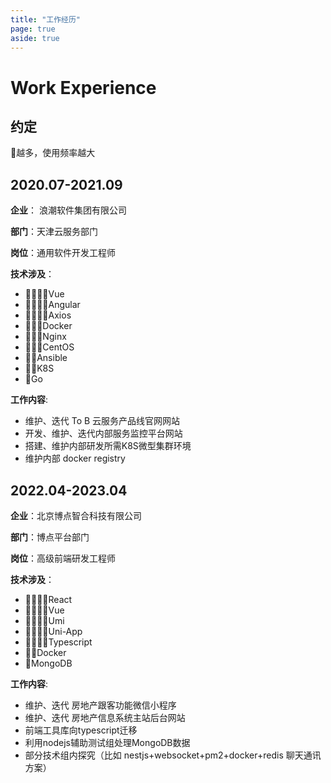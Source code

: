 ```yaml
---
title: "工作经历"
page: true
aside: true
---
```


# Work Experience

## 约定
🌟越多，使用频率越大

## 2020.07-2021.09
**企业**： 浪潮软件集团有限公司

**部门**：天津云服务部门

**岗位**：通用软件开发工程师

**技术涉及**：
- 🌟🌟🌟🌟Vue
- 🌟🌟🌟🌟Angular
- 🌟🌟🌟🌟Axios
- 🌟🌟🌟Docker
- 🌟🌟🌟Nginx
- 🌟🌟🌟CentOS
- 🌟🌟Ansible
- 🌟🌟K8S
- 🌟Go 
  
**工作内容**:
- 维护、迭代 To B 云服务产品线官网网站
- 开发、维护、迭代内部服务监控平台网站
- 搭建、维护内部研发所需K8S微型集群环境
- 维护内部 docker registry

## 2022.04-2023.04
**企业**：北京博点智合科技有限公司

**部门**：博点平台部门

**岗位**：高级前端研发工程师

**技术涉及**：
- 🌟🌟🌟🌟React
- 🌟🌟🌟🌟Vue
- 🌟🌟🌟🌟Umi
- 🌟🌟🌟🌟Uni-App
- 🌟🌟🌟🌟Typescript
- 🌟🌟Docker
- 🌟MongoDB
  
**工作内容**:
- 维护、迭代 房地产跟客功能微信小程序
- 维护、迭代 房地产信息系统主站后台网站
- 前端工具库向typescript迁移
- 利用nodejs辅助测试组处理MongoDB数据
- 部分技术组内探究（比如 nestjs+websocket+pm2+docker+redis 聊天通讯方案）

